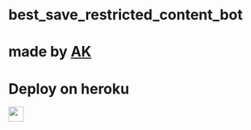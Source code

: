 # best_save_restricted_content_bot
# made by [AK](http://t.me/Mister_invisiblebot) 

 
# Deploy on heroku


<a href="https://dashboard.heroku.com/new?template=https://github.com/AkRao47/akbulk/">
     <img height="30px" src="https://img.shields.io/badge/Deploy%20To%20Heroku-blueviolet?style=for-the-badge&logo=heroku">
  </a>

